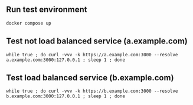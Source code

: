 ## Run test environment

`docker compose up`

## Test not load balanced service (a.example.com)

`while true ; do curl -vvv -k https://a.example.com:3000 --resolve a.example.com:3000:127.0.0.1 ; sleep 1 ; done`

## Test load balanced service (b.example.com)

`while true ; do curl -vvv -k https://b.example.com:3000 --resolve b.example.com:3000:127.0.0.1 ; sleep 1 ; done`

